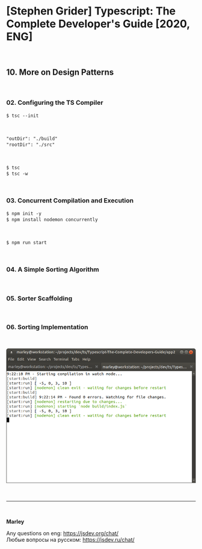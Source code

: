 # [Stephen Grider] Typescript: The Complete Developer's Guide [2020, ENG]

<br/>

## 10. More on Design Patterns

<br/>

### 02. Configuring the TS Compiler

    $ tsc --init

<br/>

```
"outDir": "./build"
"rootDir": "./src"
```

<br/>

    $ tsc
    $ tsc -w

<br/>

### 03. Concurrent Compilation and Execution

    $ npm init -y
    $ npm install nodemon concurrently

<br/>

    $ npm run start

<br/>

### 04. A Simple Sorting Algorithm

<br/>

### 05. Sorter Scaffolding

<br/>

### 06. Sorting Implementation

<br/>

![Application](/img/pic-02-01.png?raw=true)

<br/>

---

<br/>

**Marley**

Any questions on eng: https://jsdev.org/chat/  
Любые вопросы на русском: https://jsdev.ru/chat/
